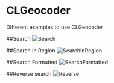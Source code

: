 # CLGeocoder
Different examples to use CLGeocoder


##Search
![Search](gifs/search.gif)

##Search In Region
![SearchInRegion](gifs/searchInRegion.gif)

##Search Formatted
![SearchFormatted](gifs/searchFormatted.gif)

##Reverse search
![Reverse](gifs/reverse.gif)
